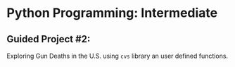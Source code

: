 # Python Programming: Intermediate
## Guided Project #2:
Exploring Gun Deaths in the U.S. using `cvs` library an user defined functions.
